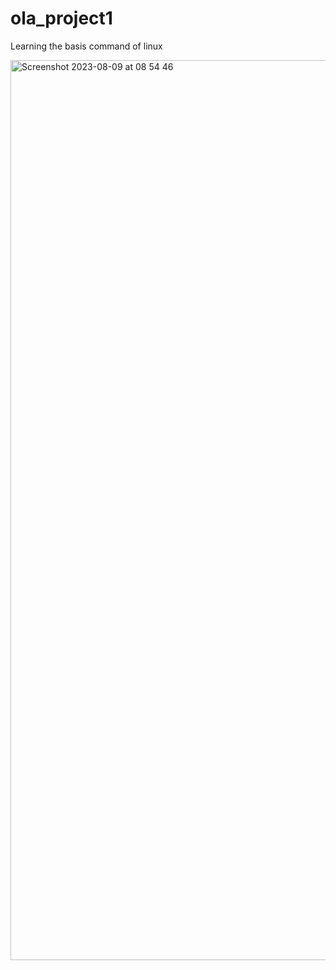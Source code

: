 # ola_project1

Learning the basis command of linux 

<img width="1440" alt="Screenshot 2023-08-09 at 08 54 46" src="https://github.com/holaroluwa/ola_project1/assets/132553183/6d4ace7e-eea4-4699-8bd4-0833d4280cc2">

